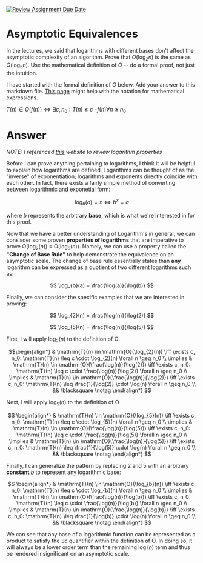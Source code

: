 [![Review Assignment Due Date](https://classroom.github.com/assets/deadline-readme-button-24ddc0f5d75046c5622901739e7c5dd533143b0c8e959d652212380cedb1ea36.svg)](https://classroom.github.com/a/fbkbKZ5N)
# Asymptotic Equivalences

In the lectures, we said that logarithms with different bases don't affect the
asymptotic complexity of an algorithm. Prove that $O(\log_{2} n)$ is the same as
$O(\log_{5} n)$. Use the mathematical definition of $O$ -- do a formal proof,
not just the intuition.

I have started with the formal definition of $O$ below. Add your answer to this
markdown file. [This
page](https://docs.github.com/en/get-started/writing-on-github/working-with-advanced-formatting/writing-mathematical-expressions)
might help with the notation for mathematical expressions.

$T(n) \in O(f(n)) \iff \exists c, n_0: T(n) \leq c \cdot f(n) \forall n \geq n_0$

# Answer

*NOTE: I referenced [this](https://www.cuemath.com/algebra/properties-of-logarithms/) website to review logarithm properties*

Before I can prove anything pertaining to logarithms, I think it will be helpful to explain how logarithms are defined. Logarithms can be thought of as the "inverse" of exponentiation; logarithms and exponents directly coincide with each other. In fact, there exists a fairly simple method of converting between logarithmic and exponetial form:

$$
\log_{b}(a) = x \iff b^{x} = a
$$

where $b$ represents the arbitrary **base**, which is what we're interested in for this proof.

Now that we have a better understanding of Logarithm's in general, we can consisder some proven **properties of logarithms** that are imperative to prove $\mathrm{O}(\log_{2}(n)) \equiv \mathrm{O}(\log_{5}(n))$. Namely, we can use a property called the **"Change of Base Rule"** to help demonstrate the equivalence on an asymptotic scale. The change of base rule essentially states than **any** logarithm can be expressed as a quotient of two different logarithms such as:

$$
\log_{b}(a) = \frac{\log(a)}{\log(b)}
$$

Finally, we can consider the specific examples that we are interested in proving:

$$
\log_{2}(n) = \frac{\log(n)}{\log(2)}
$$

$$
\log_{5}(n) = \frac{\log(n)}{\log(5)}
$$

First, I will apply $\log_{2}(n)$ to the definition of $\mathrm{O}$:

$$\begin{align*}
& \mathrm{T}(n) \in \mathrm{O}(\log_{2}(n)) \iff \exists c, n_0: \mathrm{T}(n) \leq c \cdot \log_{2}(n) \forall n \geq n_0
\\
\implies & \mathrm{T}(n) \in \mathrm{O}(\frac{\log(n)}{\log(2)}) \iff \exists c, n_0: \mathrm{T}(n) \leq c \cdot \frac{\log(n)}{\log(2)} \forall n \geq n_0
 \\
\implies & \mathrm{T}(n) \in \mathrm{O}(\frac{\log(n)}{\log(2)}) \iff \exists c, n_0: \mathrm{T}(n) \leq \frac{1}{\log(2)} \cdot \log(n) \forall n \geq n_0 \\
&& \blacksquare \notag
\end{align*}
$$

Next, I will apply $\log_{5}(n)$ to the definition of $\mathrm{O}$

$$
\begin{align*}
& \mathrm{T}(n) \in \mathrm{O}(\log_{5}(n)) \iff \exists c, n_0: \mathrm{T}(n) \leq c \cdot \log_{5}(n) \forall n \geq n_0
\\
\implies & \mathrm{T}(n) \in \mathrm{O}(\frac{\log(n)}{\log(5)}) \iff \exists c, n_0: \mathrm{T}(n) \leq c \cdot \frac{\log(n)}{\log(5)} \forall n \geq n_0
 \\
\implies & \mathrm{T}(n) \in \mathrm{O}(\frac{\log(n)}{\log(5)}) \iff \exists c, n_0: \mathrm{T}(n) \leq \frac{1}{\log(5)} \cdot \log(n) \forall n \geq n_0 \\
&& \blacksquare \notag
\end{align*}
$$

Finally, I can generalize the pattern by replacing $2$ and $5$ with an arbitrary **constant** $b$ to represent any logarithmic base:

$$
\begin{align*}
& \mathrm{T}(n) \in \mathrm{O}(\log_{b}(n)) \iff \exists c, n_0: \mathrm{T}(n) \leq c \cdot \log_{b}(n) \forall n \geq n_0
\\
\implies & \mathrm{T}(n) \in \mathrm{O}(\frac{\log(n)}{\log(b)}) \iff \exists c, n_0: \mathrm{T}(n) \leq c \cdot \frac{\log(n)}{\log(b)} \forall n \geq n_0
 \\
\implies & \mathrm{T}(n) \in \mathrm{O}(\frac{\log(n)}{\log(b)}) \iff \exists c, n_0: \mathrm{T}(n) \leq \frac{1}{\log(b)} \cdot \log(n) \forall n \geq n_0 \\
&& \blacksquare \notag
\end{align*}
$$

We can see that any base of a logarithmic function can be represented as a product to satisfy the $\exists c$ quantifier within the definition of $\mathrm{O}$. In doing so, it will always be a lower order term than the remaining $\log(n)$ term and thus be rendered insignificant on an asymptotic scale. 